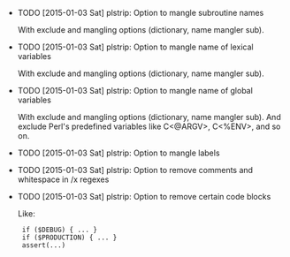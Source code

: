 * TODO [2015-01-03 Sat] plstrip: Option to mangle subroutine names

  With exclude and mangling options (dictionary, name mangler sub).
* TODO [2015-01-03 Sat] plstrip: Option to mangle name of lexical variables

  With exclude and mangling options (dictionary, name mangler sub).
* TODO [2015-01-03 Sat] plstrip: Option to mangle name of global variables

  With exclude and mangling options (dictionary, name mangler sub). And exclude
  Perl's predefined variables like C<@ARGV>, C<%ENV>, and so on.
* TODO [2015-01-03 Sat] plstrip: Option to mangle labels
* TODO [2015-01-03 Sat] plstrip: Option to remove comments and whitespace in /x regexes
* TODO [2015-01-03 Sat] plstrip: Option to remove certain code blocks

  Like:

       if ($DEBUG) { ... }
       if ($PRODUCTION) { ... }
       assert(...)
